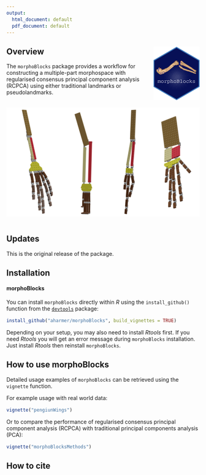 ```yaml
---
output:
  html_document: default
  pdf_document: default
---
```


Overview <img src='man/figures/hex-morphoBlocks.png' align="right" height="139" />
--------

The `morphoBlocks` package provides a workflow for constructing a multiple-part morphospace with regularised consensus principal component analysis (RCPCA) using either traditional landmarks or pseudolandmarks.

<br />  

<img src="https://github.com/aharmer/morphoBlocks/blob/main/man/figures/morphoBlocks_blockbones.png" width="700" style="display: block; margin: auto;" />

<br />  


Updates
-------

This is the original release of the package.


Installation
------------

#### morphoBlocks

You can install `morphoBlocks` directly within *R* using the `install_github()` function from the [`devtools`](https://www.rstudio.com/products/rpackages/devtools/) package:

``` r
install_github("aharmer/morphoBlocks", build_vignettes = TRUE)
```

Depending on your setup, you may also need to install *Rtools* first. If you need *Rtools* you will get an error message during `morphoBlocks` installation. Just install *Rtools* then reinstall `morphoBlocks`.


How to use morphoBlocks
---------------------

Detailed usage examples of `morphoBlocks` can be retrieved using the `vignette` function.

For example usage with real world data:

``` r
vignette("pengiunWings")
```

Or to compare the performance of regularised consensus principal component analysis (RCPCA) with traditional principal components analysis (PCA):

``` r
vignette("morphoBlocksMethods")
```

How to cite
---------------------
<br /> 
<br /> 
<br /> 
